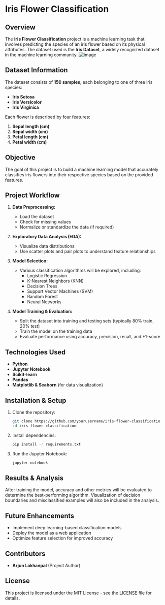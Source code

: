 # Iris Flower Classification

## Overview
The **Iris Flower Classification** project is a machine learning task that involves predicting the species of an iris flower based on its physical attributes. The dataset used is the **Iris Dataset**, a widely recognized dataset in the machine learning community.
![image](https://github.com/user-attachments/assets/aad10673-623e-40a9-9d20-ead5a4921ea2)

## Dataset Information
The dataset consists of **150 samples**, each belonging to one of three iris species:
- **Iris Setosa**
- **Iris Versicolor**
- **Iris Virginica**

Each flower is described by four features:
1. **Sepal length (cm)**
2. **Sepal width (cm)**
3. **Petal length (cm)**
4. **Petal width (cm)**

## Objective
The goal of this project is to build a machine learning model that accurately classifies iris flowers into their respective species based on the provided features.

## Project Workflow
1. **Data Preprocessing:**
   - Load the dataset
   - Check for missing values
   - Normalize or standardize the data (if required)

2. **Exploratory Data Analysis (EDA):**
   - Visualize data distributions
   - Use scatter plots and pair plots to understand feature relationships

3. **Model Selection:**
   - Various classification algorithms will be explored, including:
     - Logistic Regression
     - K-Nearest Neighbors (KNN)
     - Decision Trees
     - Support Vector Machines (SVM)
     - Random Forest
     - Neural Networks

4. **Model Training & Evaluation:**
   - Split the dataset into training and testing sets (typically 80% train, 20% test)
   - Train the model on the training data
   - Evaluate performance using accuracy, precision, recall, and F1-score

## Technologies Used
- **Python**
- **Jupyter Notebook**
- **Scikit-learn**
- **Pandas**
- **Matplotlib & Seaborn** (for data visualization)

## Installation & Setup
1. Clone the repository:
   ```sh
   git clone https://github.com/yourusername/iris-flower-classification.git
   cd iris-flower-classification
   ```
2. Install dependencies:
   ```sh
   pip install -r requirements.txt
   ```
3. Run the Jupyter Notebook:
   ```sh
   jupyter notebook
   ```

## Results & Analysis
After training the model, accuracy and other metrics will be evaluated to determine the best-performing algorithm. Visualization of decision boundaries and misclassified examples will also be included in the analysis.

## Future Enhancements
- Implement deep learning-based classification models
- Deploy the model as a web application
- Optimize feature selection for improved accuracy

## Contributors
- **Arjun Lakhanpal** (Project Author)

## License
This project is licensed under the MIT License - see the [LICENSE](LICENSE) file for details.

